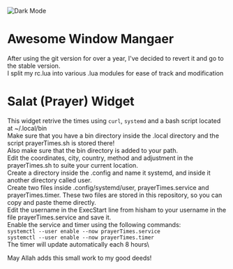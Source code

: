 ![Dark Mode](https://github.com/HishamAHai/dotfiles/blob/master/.screenshots/Screenshot-2021-10-08-20-21.png)
# Awesome Window Mangaer
After using the git version for over a year, I've decided to revert it and go to the stable version.\
I split my rc.lua into various .lua modules for ease of track and modification

# Salat (Prayer) Widget
This widget retrive the times using `curl`, `systemd` and a bash script located at ~/.local/bin\
Make sure that you have a bin directory inside the .local directory and the script prayerTimes.sh is stored there!\
Also make sure that the bin directory is added to your path.\
Edit the coordinates, city, country, method and adjustment in the prayerTimes.sh to suite your current location.\
Create a directory inside the .config and name it systemd, and inside it another directory called user.\
Create two files inside .config/systemd/user, prayerTimes.service and prayerTimes.timer. These two files are stored in this repository, so you can copy and paste theme directly.\
Edit the username in the ExecStart line from hisham to your username in the file prayerTimes.service and save it.\
Enable the service and timer using the following commands:\
`systemctl --user enable --now prayerTimes.service`\
`systemctl --user enable --now prayerTimes.timer`\
The timer will update automatically each 8 hours\

May Allah adds this small work to my good deeds!
